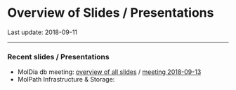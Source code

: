 # Overview of Slides / Presentations

Last update: 2018-09-11

---

### Recent slides / Presentations

- MolDia db meeting: [overview of all slides](all) / [meeting 2018-09-13](latest)
- MolPath Infrastructure & Storage: 




